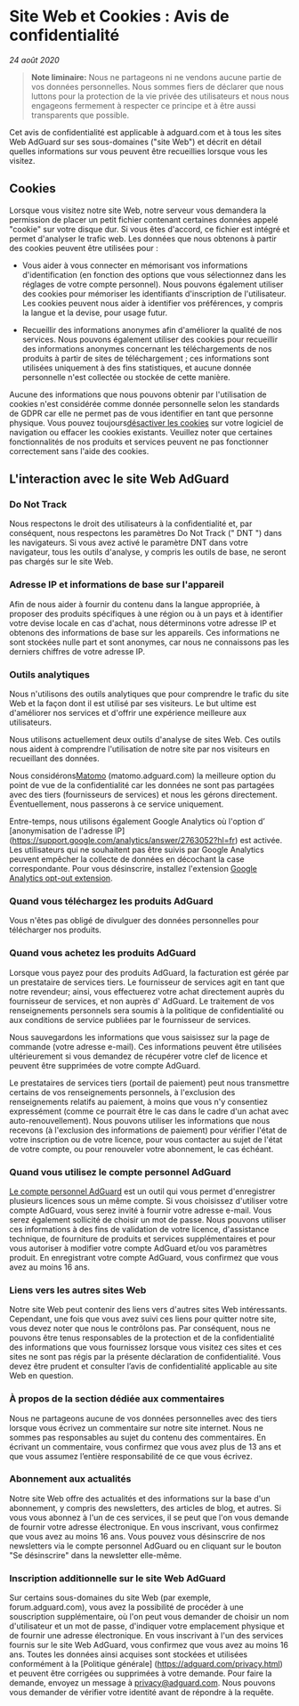 # Site Web et Cookies : Avis de confidentialité 

*24 août 2020*
> **Note liminaire:** Nous ne partageons ni ne vendons aucune partie de vos données personnelles. Nous sommes fiers de déclarer que nous luttons pour la protection de la vie privée des utilisateurs et nous nous engageons fermement à respecter ce principe et à être aussi transparents que possible.

Cet avis de confidentialité est applicable à adguard.com et à tous les sites Web AdGuard sur ses sous-domaines ("site Web") et décrit en détail quelles informations sur vous peuvent être recueillies lorsque vous les visitez. 


## Cookies

Lorsque vous visitez notre site Web, notre serveur vous demandera la permission de placer un petit fichier contenant certaines données appelé "cookie" sur votre disque dur. Si vous êtes d'accord, ce fichier est intégré et permet d'analyser le trafic web. Les données que nous obtenons à partir des cookies peuvent être utilisées pour :

* Vous aider à vous connecter en mémorisant vos informations d'identification (en fonction des options que vous sélectionnez dans les réglages de votre compte personnel). Nous pouvons également utiliser des cookies pour mémoriser les identifiants d'inscription de l'utilisateur. Les cookies peuvent nous aider à identifier vos préférences, y compris la langue et la devise, pour usage futur.

* Recueillir des informations anonymes afin d'améliorer la qualité de nos services. Nous pouvons également utiliser des cookies pour recueillir des informations anonymes concernant les téléchargements de nos produits à partir de sites de téléchargement ; ces informations sont utilisées uniquement à des fins statistiques, et aucune donnée personnelle n'est collectée ou stockée de cette manière.

Aucune des informations que nous pouvons obtenir par l'utilisation de cookies n'est considérée comme donnée personnelle selon les standards de GDPR car elle ne permet pas de vous identifier en tant que personne physique. Vous pouvez toujours[désactiver les cookies](http://www.wikihow.com/Disable-Cookies) sur votre logiciel de navigation ou effacer les cookies existants. Veuillez noter que certaines fonctionnalités de nos produits et services peuvent ne pas fonctionner correctement sans l'aide des cookies.


## L'interaction avec le site Web AdGuard

### Do Not Track

Nous respectons le droit des utilisateurs à la confidentialité et, par conséquent, nous respectons les paramètres Do Not Track (" DNT ") dans les navigateurs. Si vous avez activé le paramètre DNT dans votre navigateur, tous les outils d'analyse, y compris les outils de base, ne seront pas chargés sur le site Web.

### Adresse IP et informations de base sur l'appareil

Afin de nous aider à fournir du contenu dans la langue appropriée, à proposer des produits spécifiques à une région ou à un pays et à identifier votre devise locale en cas d'achat, nous déterminons votre adresse IP et obtenons des informations de base sur les appareils. Ces informations ne sont stockées nulle part et sont anonymes, car nous ne connaissons pas les derniers chiffres de votre adresse IP.

### Outils analytiques

Nous n'utilisons des outils analytiques que pour comprendre le trafic du site Web et la façon dont il est utilisé par ses visiteurs. Le but ultime est d'améliorer nos services et d'offrir une expérience meilleure aux utilisateurs. 

Nous utilisons actuellement deux outils d'analyse de sites Web. Ces outils nous aident à comprendre l'utilisation de notre site par nos visiteurs en recueillant des données. 

Nous considérons[Matomo](https://matomo.org) (matomo.adguard.com) la meilleure option du point de vue de la confidentialité car les données ne sont pas partagées avec des tiers (fournisseurs de services) et nous les gérons directement. Éventuellement, nous passerons à ce service uniquement.  

Entre-temps, nous utilisons également Google Analytics où l'option d’ [anonymisation de l'adresse IP] (https://support.google.com/analytics/answer/2763052?hl=fr) est activée. Les utilisateurs qui ne souhaitent pas être suivis par Google Analytics peuvent empêcher la collecte de données en décochant la case correspondante. Pour vous désinscrire, installez l'extension [Google Analytics opt-out extension](https://tools.google.com/dlpage/gaoptout).

### Quand vous téléchargez les produits AdGuard

Vous n'êtes pas obligé de divulguer des données personnelles pour télécharger nos produits.

### Quand vous achetez les produits AdGuard

Lorsque vous payez pour des produits AdGuard, la facturation est gérée par un prestataire de services tiers. Le fournisseur de services agit en tant que notre revendeur; ainsi, vous effectuerez votre achat directement auprès du fournisseur de services, et non auprès d' AdGuard. Le traitement de vos renseignements personnels sera soumis à la politique de confidentialité ou aux conditions de service publiées par le fournisseur de services.

Nous sauvegardons les informations que vous saisissez sur la page de commande (votre adresse e-mail). Ces informations peuvent être utilisées ultérieurement si vous demandez de récupérer votre clef de licence et peuvent être supprimées de votre compte AdGuard. 

Le prestataires de services tiers (portail de paiement) peut nous transmettre certains de vos renseignements personnels, à l'exclusion des renseignements relatifs au paiement, à moins que vous n'y consentiez expressément (comme ce pourrait être le cas dans le cadre d'un achat avec auto-renouvellement). Nous pouvons utiliser les informations que nous recevons (à l'exclusion des informations de paiement) pour vérifier l'état de votre inscription ou de votre licence, pour vous contacter au sujet de l'état de votre compte, ou pour renouveler votre abonnement, le cas échéant.

### Quand vous utilisez le compte personnel AdGuard

[Le compte personnel AdGuard](https://adguard.com/account/login.html) est un outil qui vous permet d'enregistrer plusieurs licences sous un même compte. Si vous choisissez d'utiliser votre compte AdGuard, vous serez invité à fournir votre adresse e-mail. Vous serez également sollicité de choisir un mot de passe. Nous pouvons utiliser ces informations à des fins de validation de votre licence, d'assistance technique, de fourniture de produits et services supplémentaires et pour vous autoriser à modifier votre compte AdGuard et/ou vos paramètres produit. En enregistrant votre compte AdGuard, vous confirmez que vous avez au moins 16 ans.

### Liens vers les autres sites Web 

Notre site Web peut contenir des liens vers d'autres sites Web intéressants. Cependant, une fois que vous avez suivi ces liens pour quitter notre site, vous devez noter que nous le contrôlons pas. Par conséquent, nous ne pouvons être tenus responsables de la protection et de la confidentialité des informations que vous fournissez lorsque vous visitez ces sites et ces sites ne sont pas régis par la présente déclaration de confidentialité. Vous devez être prudent et consulter l’avis de confidentialité applicable au site Web en question.

### À propos de la section dédiée aux commentaires

Nous ne partageons aucune de vos données personnelles avec des tiers lorsque vous écrivez un commentaire sur notre site internet. Nous ne sommes pas responsables au sujet du contenu des commentaires. En écrivant un commentaire, vous confirmez que vous avez plus de 13 ans et que vous assumez l’entière responsabilité de ce que vous écrivez.

### Abonnement aux actualités

Notre site Web offre des actualités et des informations sur la base d'un abonnement, y compris des newsletters, des articles de blog, et autres. Si vous vous abonnez à l'un de ces services, il se peut que l'on vous demande de fournir votre adresse électronique. En vous inscrivant, vous confirmez que vous avez au moins 16 ans.
Vous pouvez vous désinscrire de nos newsletters via le compte personnel AdGuard ou en cliquant sur le bouton "Se désinscrire" dans la newsletter elle-même.

### Inscription additionnelle sur le site Web AdGuard

Sur certains sous-domaines du site Web (par exemple, forum.adguard.com), vous avez la possibilité de procéder à une souscription supplémentaire, où l'on peut vous demander de choisir un nom d'utilisateur et un mot de passe, d'indiquer votre emplacement physique et de fournir une adresse électronique. En vous inscrivant à l'un des services fournis sur le site Web AdGuard, vous confirmez que vous avez au moins 16 ans. Toutes les données ainsi acquises sont stockées et utilisées conformément à la [Politique générale] (https://adguard.com/privacy.html) et peuvent être corrigées ou supprimées à votre demande. Pour faire la demande, envoyez un message à privacy@adguard.com. Nous pouvons vous demander de vérifier votre identité avant de répondre à la requête.

